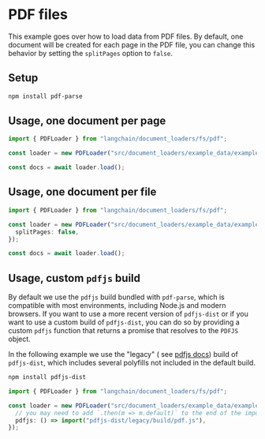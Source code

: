 # PDF files

This example goes over how to load data from PDF files. By default, one document will be created for each page in the
PDF file, you can change this behavior by setting the `splitPages` option to `false`.

## Setup

```bash npm2yarn
npm install pdf-parse
```

## Usage, one document per page

```typescript
import { PDFLoader } from "langchain/document_loaders/fs/pdf";

const loader = new PDFLoader("src/document_loaders/example_data/example.pdf");

const docs = await loader.load();
```

## Usage, one document per file

```typescript
import { PDFLoader } from "langchain/document_loaders/fs/pdf";

const loader = new PDFLoader("src/document_loaders/example_data/example.pdf", {
  splitPages: false,
});

const docs = await loader.load();
```

## Usage, custom `pdfjs` build

By default we use the `pdfjs` build bundled with `pdf-parse`, which is compatible with most environments, including
Node.js and modern browsers. If you want to use a more recent version of `pdfjs-dist` or if you want to use a custom
build of `pdfjs-dist`, you can do so by providing a custom `pdfjs` function that returns a promise that resolves to
the `PDFJS` object.

In the following example we use the "legacy" (
see [pdfjs docs](https://github.com/mozilla/pdf.js/wiki/Frequently-Asked-Questions#which-browsersenvironments-are-supported))
build of `pdfjs-dist`, which includes several polyfills not included in the default build.

```bash npm2yarn
npm install pdfjs-dist
```

```typescript
import { PDFLoader } from "langchain/document_loaders/fs/pdf";

const loader = new PDFLoader("src/document_loaders/example_data/example.pdf", {
  // you may need to add `.then(m => m.default)` to the end of the import
  pdfjs: () => import("pdfjs-dist/legacy/build/pdf.js"),
});
```
